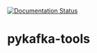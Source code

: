 [![Documentation Status](https://readthedocs.org/projects/pykafka-tools/badge/?version=latest)](http://pykafka-tools.readthedocs.io/en/latest/?badge=latest)

# pykafka-tools
